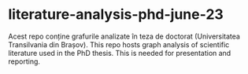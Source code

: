# literature-analysis-phd-june-23
Acest repo conține grafurile analizate în teza de doctorat (Universitatea Transilvania din Brașov). This repo hosts graph analysis of scientific literature used in the PhD thesis. This is needed for presentation and reporting. 
